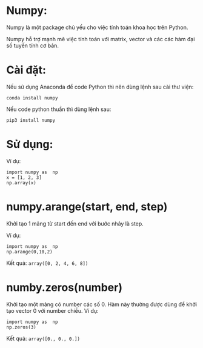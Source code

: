 # Numpy:
Numpy là một package chủ yếu cho việc tính toán khoa học trên Python.

Numpy hỗ trợ mạnh mẽ việc tính toán với matrix, vector và các các hàm đại số tuyến tính cơ bản.

# Cài đặt:

Nếu sử dụng Anaconda để code Python thì nên dùng lệnh sau cài thư viện:
```
conda install numpy

```
Nếu code python thuần thì dùng lệnh sau: 

```
pip3 install numpy
```

# Sử dụng: 

Ví dụ:

```
import numpy as  np
x = [1, 2, 3]
np.array(x)

```
# numpy.arange(start, end, step)

Khởi tạo 1 mảng từ start đến end với bước nhảy là step.

Ví dụ:

```
import numpy as  np
np.arange(0,10,2)
```
Kết quả:  ```array([0, 2, 4, 6, 8])```

# numby.zeros(number)

Khởi tạo một mảng có number các số 0. Hàm này thường được dùng để khởi tạo vector 0 với number chiều.
Ví dụ: 
```
import numpy as  np
np.zeros(3)
```
Kết quả: ```array([0., 0., 0.])```





